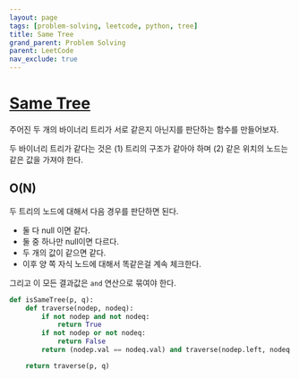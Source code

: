 ```yaml
---
layout: page
tags: [problem-solving, leetcode, python, tree]
title: Same Tree
grand_parent: Problem Solving
parent: LeetCode
nav_exclude: true
---
```


# [Same Tree](https://leetcode.com/problems/same-tree/)

 주어진 두 개의 바이너리 트리가 서로 같은지 아닌지를 판단하는 함수를
 만들어보자.

 두 바이너리 트리가 같다는 것은 (1) 트리의 구조가 같아야 하며 (2) 같은
 위치의 노드는 같은 값을 가져야 한다.

## O(N)

 두 트리의 노드에 대해서 다음 경우를 판단하면 된다.

  - 둘 다 null 이면 같다.
  - 둘 중 하나만 null이면 다르다.
  - 두 개의 값이 같으면 같다.
  - 이후 양 쪽 자식 노드에 대해서 똑같은걸 계속 체크한다.

 그리고 이 모든 결과값은 `and` 연산으로 묶여야 한다.

```python
def isSameTree(p, q):
    def traverse(nodep, nodeq):
        if not nodep and not nodeq:
            return True
        if not nodep or not nodeq:
            return False
        return (nodep.val == nodeq.val) and traverse(nodep.left, nodeq.left) and traverse(nodep.right, nodeq.right)

    return traverse(p, q)
```
